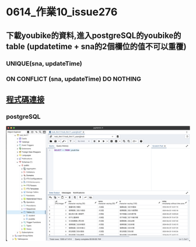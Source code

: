 # 0614_作業10_issue276

## 下載youbike的資料,進入postgreSQL的youbike的table (updatetime + sna的2個欄位的值不可以重覆)

### UNIQUE(sna, updateTime)
### ON CONFLICT (sna, updateTime) DO NOTHING
## [程式碼連接](./index.py)

### postgreSQL
![pgSQL](./image/pgSQL.png)